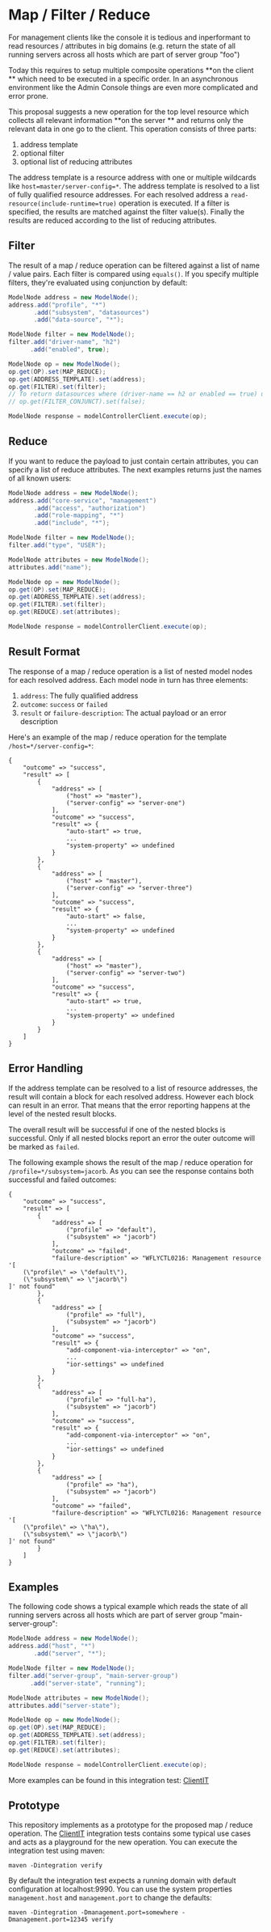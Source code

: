 # Map / Filter / Reduce

For management clients like the console it is tedious and inperformant to read resources / attributes in big domains (e.g. return the state of all running servers across all hosts which are part of server group "foo")

Today this requires to setup multiple composite operations **on the client ** which need to be executed in a specific order. In an asynchronous environment like the Admin Console things are even more complicated and error prone.

This proposal suggests a new operation for the top level resource which collects all relevant information **on the server ** and returns only the relevant data in one go to the client. This operation consists of three parts:

1. address template
1. optional filter
1. optional list of reducing attributes

The address template is a resource address with one or multiple wildcards like `host=master/server-config=*`. The address template is resolved to a list of fully qualified resource addresses. For each resolved address a `read-resource(include-runtime=true)` operation is executed. If a filter is specified, the results are matched against the filter value(s). Finally the results are reduced according to the list of reducing attributes.

## Filter

The result of a map / reduce operation can be filtered against a list of name / value pairs. Each filter is compared using `equals()`. If you specify multiple filters, they're evaluated using conjunction by default:

```java
ModelNode address = new ModelNode();
address.add("profile", "*")
       .add("subsystem", "datasources")
       .add("data-source", "*");

ModelNode filter = new ModelNode();
filter.add("driver-name", "h2")
      .add("enabled", true);

ModelNode op = new ModelNode();
op.get(OP).set(MAP_REDUCE);
op.get(ADDRESS_TEMPLATE).set(address);
op.get(FILTER).set(filter);
// To return datasources where (driver-name == h2 or enabled == true) use
// op.get(FILTER_CONJUNCT).set(false);

ModelNode response = modelControllerClient.execute(op);
```

## Reduce

If you want to reduce the payload to just contain certain attributes, you can specify a list of reduce attributes. The next examples returns just the names of all known users:

```java
ModelNode address = new ModelNode();
address.add("core-service", "management")
       .add("access", "authorization")
       .add("role-mapping", "*")
       .add("include", "*");

ModelNode filter = new ModelNode();
filter.add("type", "USER");

ModelNode attributes = new ModelNode();
attributes.add("name");

ModelNode op = new ModelNode();
op.get(OP).set(MAP_REDUCE);
op.get(ADDRESS_TEMPLATE).set(address);
op.get(FILTER).set(filter);
op.get(REDUCE).set(attributes);

ModelNode response = modelControllerClient.execute(op);
```

## Result Format

The response of a map / reduce operation is a list of nested model nodes for each resolved address. Each model node in turn has three elements:

1. `address`: The fully qualified address
1. `outcome`: `success` or `failed`
1. `result` or `failure-description`: The actual payload or an error description

Here's an example of the map / reduce operation for the template `/host=*/server-config=*`:

```
{
    "outcome" => "success",
    "result" => [
        {
            "address" => [
                ("host" => "master"),
                ("server-config" => "server-one")
            ],
            "outcome" => "success",
            "result" => {
                "auto-start" => true,
                ...
                "system-property" => undefined
            }
        },
        {
            "address" => [
                ("host" => "master"),
                ("server-config" => "server-three")
            ],
            "outcome" => "success",
            "result" => {
                "auto-start" => false,
                ...
                "system-property" => undefined
            }
        },
        {
            "address" => [
                ("host" => "master"),
                ("server-config" => "server-two")
            ],
            "outcome" => "success",
            "result" => {
                "auto-start" => true,
                ...
                "system-property" => undefined
            }
        }
    ]
}
```

## Error Handling

If the address template can be resolved to a list of resource addresses, the result will contain a block for each resolved address. However each block can result in an error. That means that the error reporting happens at the level of the nested result blocks. 

The overall result will be successful if one of the nested blocks is successful. Only if all nested blocks report an error the outer outcome will be marked as `failed`.   

The following example shows the result of the map / reduce operation for `/profile=*/subsystem=jacorb`. As you can see the response contains both successful and failed outcomes:

```
{
    "outcome" => "success",
    "result" => [
        {
            "address" => [
                ("profile" => "default"),
                ("subsystem" => "jacorb")
            ],
            "outcome" => "failed",
            "failure-description" => "WFLYCTL0216: Management resource '[
    (\"profile\" => \"default\"),
    (\"subsystem\" => \"jacorb\")
]' not found"
        },
        {
            "address" => [
                ("profile" => "full"),
                ("subsystem" => "jacorb")
            ],
            "outcome" => "success",
            "result" => {
                "add-component-via-interceptor" => "on",
                ...
                "ior-settings" => undefined
            }
        },
        {
            "address" => [
                ("profile" => "full-ha"),
                ("subsystem" => "jacorb")
            ],
            "outcome" => "success",
            "result" => {
                "add-component-via-interceptor" => "on",
                ...
                "ior-settings" => undefined
            }
        },
        {
            "address" => [
                ("profile" => "ha"),
                ("subsystem" => "jacorb")
            ],
            "outcome" => "failed",
            "failure-description" => "WFLYCTL0216: Management resource '[
    (\"profile\" => \"ha\"),
    (\"subsystem\" => \"jacorb\")
]' not found"
        }
    ]
}
```

## Examples

The following code shows a typical example which reads the state of all running servers across all hosts which are part of server group "main-server-group":

```java
ModelNode address = new ModelNode();
address.add("host", "*")
       .add("server", "*");

ModelNode filter = new ModelNode();
filter.add("server-group", "main-server-group")
      .add("server-state", "running");

ModelNode attributes = new ModelNode();
attributes.add("server-state");

ModelNode op = new ModelNode();
op.get(OP).set(MAP_REDUCE);
op.get(ADDRESS_TEMPLATE).set(address);
op.get(FILTER).set(filter);
op.get(REDUCE).set(attributes);

ModelNode response = modelControllerClient.execute(op);
```

More examples can be found in this integration test: [ClientIT](src/test/java/org/wildfly/mapreduce/ClientIT.java)

## Prototype

This repository implements as a prototype for the proposed map / reduce operation. The [ClientIT](src/test/java/org/wildfly/mapreduce/ClientIT.java) integration tests contains some typical use cases and acts as a playground for the new operation. You can execute the integration test using maven:

    maven -Dintegration verify

By default the integration test expects a running domain with default configuration at localhost:9990. You can use the system properties `management.host` and `management.port` to change the defaults:

    maven -Dintegration -Dmanagement.port=somewhere -Dmanagement.port=12345 verify

